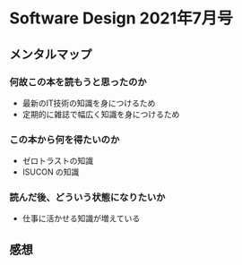 # Software Design 2021年7月号

## メンタルマップ

### 何故この本を読もうと思ったのか

- 最新のIT技術の知識を身につけるため
- 定期的に雑誌で幅広く知識を身につけるため

### この本から何を得たいのか

- ゼロトラストの知識
- ISUCON の知識

### 読んだ後、どういう状態になりたいか

- 仕事に活かせる知識が増えている

## 感想
